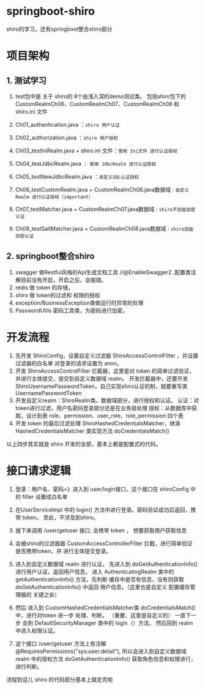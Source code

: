 # springboot-shiro
shiro的学习，还有springboot整合shiro部分

# 项目架构
## 1. 测试学习
1. test包中是 关于 shiro的 8个由浅入深的demo测试类。
    包括shiro包下的 CustomRealmCh06、CustomRealmCh07、CustomRealmCh08 和 shiro.ini 文件

2. Ch01_authentication.java ：`shiro 用户认证`
3. Ch02_authorization.java  ：` shiro 用户授权 `
4. Ch03_testIniRealm.java + shiro.ini 文件：`使用 Ini文件 进行认证授权`
5. Ch04_testJdbcRealm.java  ： `使用 JdbcRealm 进行认证授权`
6. Ch05_testNewJdbcRealm.java ：`自定义SQL认证授权`
7. Ch06_testCustomRealm.java + CustomRealmCh06.java数据域 : `自定义 Realm 进行认证授权（important）`
8. Ch07_testMatcher.java + CustomRealmCh07.java数据域     : `shiro不加盐加密认证`
9. Ch08_testSaltMatcher.java + CustomRealmCh08.java数据域 : `shiro加盐  加密认证`
    
## 2. springboot整合shiro
1. swagger 做Restful风格的Api生成文档工具
    //@EnableSwagger2 ,配置类注解目前没有开启，开启之后，会报错。
2. redis 做 token 的存储，
3. shiro 做 token的过滤和 权限的授权
4. exception/BusinessException类做运行时异常的处理
5. PasswordUtils 密码工具类，为密码进行加密，

# 开发流程
1. 先开发 ShiroConfig，设置自定义过滤器 ShiroAccessControlFilter ，并设置过滤器的白名单
    对登录的请求设置为 anon。
2. 开发 ShiroAccessControlFilter 拦截器，这里是对 token 的简单过滤验证，并进行主体提交，提交到自定义数据域 realm。
    开发拦截器中，还要开发ShiroUsernamePasswordToken，自己实现shiro认证机制，就要重写类 UsernamePasswordToken
3. 开发自定义realm：ShiroRealm类。数据域部分，进行授权和认证。
    认证：对token进行过滤，用户名密码登录部分还是在业务层处理
    授权：从数据库中获取，设计到表 role、permission、user_role、role_permission 四个表
4. 开发 token 的最后过滤处理 ShiroHashedCredentialsMatcher，继承 HashedCredentialsMatcher 类实现方法 doCredentialsMatch()

以上四步其实就是 shiro 开发的全部，基本上都是配置式的代码。

# 接口请求逻辑
1. 登录：用户名、密码=》进入到 user/login接口，这个接口在 shiroConfig 中 的 filter 设置成白名单

2. 在UserServiceImpl 中的 login() 方法中进行登录。密码验证成功后返回，携带 token。
    至此，不涉及到shiro。

3. 接下来调用 /user/getuser 接口, 会携带 token ， 想要获取用户获取信息

4. 会被shiro的过滤器器 CustomAccessControllerFilter 拦截，进行简单验证 是否携带token，并 进行主体提交登录。

5. 进入到自定义数据域 realm 进行认证， 先进入到 doGetAuthenticationInfo() 进行用户认证，返回用户信息。 进入 AuthenticatingRealm 类中的  
    getAuthenticationInfo() 方法，先判断 缓存中是否有信息，没有则获取 doGetAuthenticationInfo()  中返回 用户信息。（这里也是自定义 配置缓存管理器的 关键之处）

6. 然后 进入到  CustomHashedCredentialsMatcher类   doCredentialsMatch()  中，进行对token 进一步 处理、判断。  （重要、这里是自定义的）
   一直下一步 会到 DefaultSecurityManager 类中的 login（）方法。
   然后回到 realm 中进入权限认证。

7. 这个接口 /user/getuser 方法上有注解 @RequiresPermissions("sys:user:detail"), 所以会进入到自定义数据域 realm 中的授权方法 doGetAuthenticationInfo()
   获取角色信息和权限进行，进行判断。
   
流程到这儿 shiro 的代码部分基本上就走完啦

